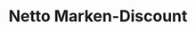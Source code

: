 ---
title: "Netto Marken-Discount"
url: /datteln/netto-marken-discount-ostring/
shop: Supermarkt
---